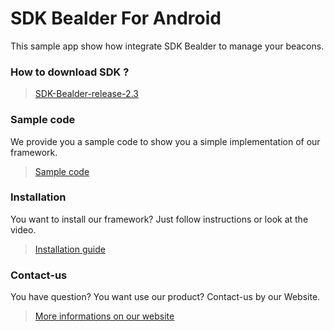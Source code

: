 # SDK Bealder For Android

This sample app show how integrate SDK Bealder to manage your beacons.

### How to download SDK ?

> [SDK-Bealder-release-2.3](https://github.com/bealder/SDK-Android/releases/tag/2.3)

### Sample code

We provide you a sample code to show you a simple implementation of our framework.

> [Sample code](Sample/)

### Installation

You want to install our framework? Just follow instructions or look at the video.

> [Installation guide](Documentation/DOCS.md)

### Contact-us

You have question? You want use our product? Contact-us by our Website. 

> [More informations on our website](http://bealder.com)
